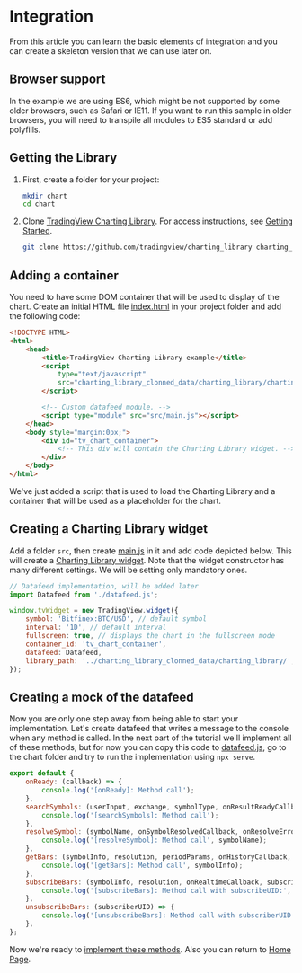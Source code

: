 # Integration

From this article you can learn the basic elements of integration and you can create a skeleton version that we can use later on.

## Browser support

In the example we are using ES6, which might be not supported by some older browsers, such as Safari or IE11. If you want to run this sample in older browsers, you will need to transpile all modules to ES5 standard or add polyfills.

## Getting the Library

1. First, create a folder for your project:

    ```bash
    mkdir chart
    cd chart
    ```

1. Clone [TradingView Charting Library][library-url]. For access instructions, see [Getting Started](getting-started.md).

    ```bash
    git clone https://github.com/tradingview/charting_library charting_library_clonned_data
    ```

## Adding a container

You need to have some DOM container that will be used to display of the chart.
Create an initial HTML file [index.html](../index.html) in your project folder and add the following code:

```html
<!DOCTYPE HTML>
<html>
    <head>
        <title>TradingView Charting Library example</title>
        <script
            type="text/javascript"
            src="charting_library_clonned_data/charting_library/charting_library.js">
        </script>

        <!-- Custom datafeed module. -->
        <script type="module" src="src/main.js"></script>
    </head>
    <body style="margin:0px;">
        <div id="tv_chart_container">
            <!-- This div will contain the Charting Library widget. -->
        </div>
    </body>
</html>
```

We've just added a script that is used to load the Charting Library and a container that will be used as a placeholder for the chart.

## Creating a Charting Library widget

Add a folder `src`, then create [main.js](../src/main.js) in it and add code depicted below. This will create a [Charting Library widget][widget-docs-url]. Note that the widget constructor has many different settings. We will be setting only mandatory ones.

```javascript
// Datafeed implementation, will be added later
import Datafeed from './datafeed.js';

window.tvWidget = new TradingView.widget({
    symbol: 'Bitfinex:BTC/USD', // default symbol
    interval: '1D', // default interval
    fullscreen: true, // displays the chart in the fullscreen mode
    container_id: 'tv_chart_container',
    datafeed: Datafeed,
    library_path: '../charting_library_clonned_data/charting_library/',
});
```

## Creating a mock of the datafeed

Now you are only one step away from being able to start your implementation. Let's create datafeed that writes a message to the console when any method is called. In the next part of the tutorial we'll implement all of these methods, but for now you can copy this code to [datafeed.js](../src/datafeed.js), go to the chart folder and try to run the implementation using `npx serve`.

```javascript
export default {
    onReady: (callback) => {
        console.log('[onReady]: Method call');
    },
    searchSymbols: (userInput, exchange, symbolType, onResultReadyCallback) => {
        console.log('[searchSymbols]: Method call');
    },
    resolveSymbol: (symbolName, onSymbolResolvedCallback, onResolveErrorCallback) => {
        console.log('[resolveSymbol]: Method call', symbolName);
    },
    getBars: (symbolInfo, resolution, periodParams, onHistoryCallback, onErrorCallback) => {
        console.log('[getBars]: Method call', symbolInfo);
    },
    subscribeBars: (symbolInfo, resolution, onRealtimeCallback, subscribeUID, onResetCacheNeededCallback) => {
        console.log('[subscribeBars]: Method call with subscribeUID:', subscribeUID);
    },
    unsubscribeBars: (subscriberUID) => {
        console.log('[unsubscribeBars]: Method call with subscriberUID:', subscriberUID);
    },
};
```

Now we're ready to [implement these methods](datafeed-implementation.md).
Also you can return to [Home Page](home.md).

[library-url]: https://github.com/tradingview/charting_library/
[widget-docs-url]: https://github.com/tradingview/charting_library/wiki/Widget-Constructor
